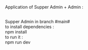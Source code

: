 Application of Supper Admin + Admin :

<br />
Supper Admin in branch #main#
<br />
to install dependencies :
<br />
npm install 
<br />
to run it :
<br />
npm run dev 

